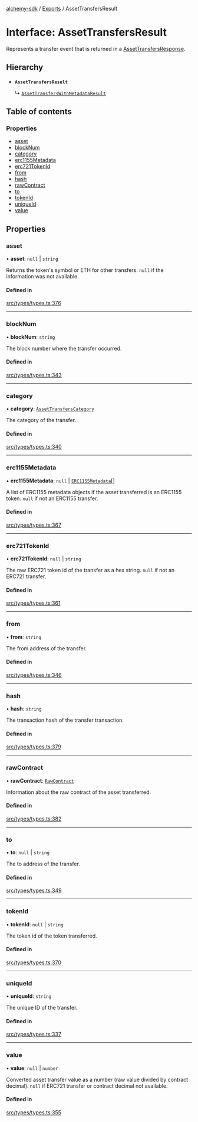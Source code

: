 [alchemy-sdk](../README.md) / [Exports](../modules.md) / AssetTransfersResult

# Interface: AssetTransfersResult

Represents a transfer event that is returned in a [AssetTransfersResponse](AssetTransfersResponse.md).

## Hierarchy

- **`AssetTransfersResult`**

  ↳ [`AssetTransfersWithMetadataResult`](AssetTransfersWithMetadataResult.md)

## Table of contents

### Properties

- [asset](AssetTransfersResult.md#asset)
- [blockNum](AssetTransfersResult.md#blocknum)
- [category](AssetTransfersResult.md#category)
- [erc1155Metadata](AssetTransfersResult.md#erc1155metadata)
- [erc721TokenId](AssetTransfersResult.md#erc721tokenid)
- [from](AssetTransfersResult.md#from)
- [hash](AssetTransfersResult.md#hash)
- [rawContract](AssetTransfersResult.md#rawcontract)
- [to](AssetTransfersResult.md#to)
- [tokenId](AssetTransfersResult.md#tokenid)
- [uniqueId](AssetTransfersResult.md#uniqueid)
- [value](AssetTransfersResult.md#value)

## Properties

### asset

• **asset**: ``null`` \| `string`

Returns the token's symbol or ETH for other transfers. `null` if the
information was not available.

#### Defined in

[src/types/types.ts:376](https://github.com/alchemyplatform/alchemy-sdk-js/blob/c3fdebb/src/types/types.ts#L376)

___

### blockNum

• **blockNum**: `string`

The block number where the transfer occurred.

#### Defined in

[src/types/types.ts:343](https://github.com/alchemyplatform/alchemy-sdk-js/blob/c3fdebb/src/types/types.ts#L343)

___

### category

• **category**: [`AssetTransfersCategory`](../enums/AssetTransfersCategory.md)

The category of the transfer.

#### Defined in

[src/types/types.ts:340](https://github.com/alchemyplatform/alchemy-sdk-js/blob/c3fdebb/src/types/types.ts#L340)

___

### erc1155Metadata

• **erc1155Metadata**: ``null`` \| [`ERC1155Metadata`](ERC1155Metadata.md)[]

A list of ERC1155 metadata objects if the asset transferred is an ERC1155
token. `null` if not an ERC1155 transfer.

#### Defined in

[src/types/types.ts:367](https://github.com/alchemyplatform/alchemy-sdk-js/blob/c3fdebb/src/types/types.ts#L367)

___

### erc721TokenId

• **erc721TokenId**: ``null`` \| `string`

The raw ERC721 token id of the transfer as a hex string. `null` if not an
ERC721 transfer.

#### Defined in

[src/types/types.ts:361](https://github.com/alchemyplatform/alchemy-sdk-js/blob/c3fdebb/src/types/types.ts#L361)

___

### from

• **from**: `string`

The from address of the transfer.

#### Defined in

[src/types/types.ts:346](https://github.com/alchemyplatform/alchemy-sdk-js/blob/c3fdebb/src/types/types.ts#L346)

___

### hash

• **hash**: `string`

The transaction hash of the transfer transaction.

#### Defined in

[src/types/types.ts:379](https://github.com/alchemyplatform/alchemy-sdk-js/blob/c3fdebb/src/types/types.ts#L379)

___

### rawContract

• **rawContract**: [`RawContract`](RawContract.md)

Information about the raw contract of the asset transferred.

#### Defined in

[src/types/types.ts:382](https://github.com/alchemyplatform/alchemy-sdk-js/blob/c3fdebb/src/types/types.ts#L382)

___

### to

• **to**: ``null`` \| `string`

The to address of the transfer.

#### Defined in

[src/types/types.ts:349](https://github.com/alchemyplatform/alchemy-sdk-js/blob/c3fdebb/src/types/types.ts#L349)

___

### tokenId

• **tokenId**: ``null`` \| `string`

The token id of the token transferred.

#### Defined in

[src/types/types.ts:370](https://github.com/alchemyplatform/alchemy-sdk-js/blob/c3fdebb/src/types/types.ts#L370)

___

### uniqueId

• **uniqueId**: `string`

The unique ID of the transfer.

#### Defined in

[src/types/types.ts:337](https://github.com/alchemyplatform/alchemy-sdk-js/blob/c3fdebb/src/types/types.ts#L337)

___

### value

• **value**: ``null`` \| `number`

Converted asset transfer value as a number (raw value divided by contract
decimal). `null` if ERC721 transfer or contract decimal not available.

#### Defined in

[src/types/types.ts:355](https://github.com/alchemyplatform/alchemy-sdk-js/blob/c3fdebb/src/types/types.ts#L355)
